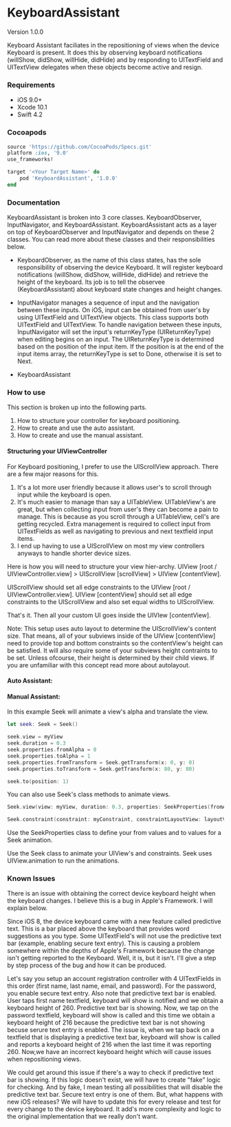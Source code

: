KeyboardAssistant
==============

Version 1.0.0

Keyboard Assistant faciliates in the repositioning of views when the device Keyboard is present.  It does this by observing keyboard notifications (willShow, didShow, willHide, didHide) and by responding to UITextField and UITextView delegates when these objects become active and resign. 

### Requirements

- iOS 9.0+
- Xcode 10.1
- Swift 4.2

### Cocoapods

```ruby
source 'https://github.com/CocoaPods/Specs.git'
platform :ios, '9.0'
use_frameworks!

target '<Your Target Name>' do
    pod 'KeyboardAssistant', '1.0.0'
end
```

### Documentation

KeyboardAssistant is broken into 3 core classes.  KeyboardObserver, InputNavigator, and KeyboardAssistant.  KeyboardAssistant acts as a layer on top of KeyboardObserver and InputNavigator and depends on these 2 classes.  You can read more about these classes and their responsibilities below.

* KeyboardObserver, as the name of this class states, has the sole responsibility of observing the device Keyboard.  It will register keyboard notifications (willShow, didShow, willHide, didHide) and retrieve the height of the keyboard.  Its job is to tell the observee (KeyboardAssistant) about keyboard state changes and height changes. 

* InputNavigator manages a sequence of input and the navigation between these inputs.  On iOS, input can be obtained from user's by using UITextField and UITextView objects.  This class supports both UITextField and UITextView.  To handle navigation between these inputs, InputNavigator will set the input's returnKeyType (UIReturnKeyType) when editing begins on an input.  The UIReturnKeyType is determined based on the position of the input item.  If the position is at the end of the input items array, the returnKeyType is set to Done, otherwise it is set to Next. 

- KeyboardAssistant

### How to use

This section is broken up into the following parts.
1. How to structure your controller for keyboard positioning.
2. How to create and use the auto assistant.
3. How to create and use the manual assistant.

#### Structuring your UIViewController

For Keyboard positioning, I prefer to use the UIScrollView approach.  There are a few major reasons for this.  
1. It's a lot more user friendly because it allows user's to scroll through input while the keyboard is open.  
2. It's much easier to manage than say a UITableView.  UITableView's are great, but when collecting input from user's they can become a pain to manage.  This is because as you scroll through a UITableView, cell's are getting recycled.  Extra management is required to collect input from UITextFields as well as navigating to previous and next textfield input items.  
3. I end up having to use a UIScrollView on most my view controllers anyways to handle shorter device sizes.

Here is how you will need to structure your view hier-archy.  UIView [root / UIViewController.view]  >  UIScrollView [scrollView]  >  UIView [contentView].

UIScrollView should set all edge constraints to the UIView [root / UIViewController.view].
UIView [contentView] should set all edge constraints to the UIScrollView and also set equal widths to UIScrollView.

That's it.  Then all your custom UI goes inside the UIVIew [contentView].  

Note:  This setup uses auto layout to determine the UIScrollView's content size.  That means, all of your subviews inside of the UIView [contentView] need to provide top and bottom constraints so the contentView's height can be satisfied.  It will also require some of your subviews height contraints to be set.  Unless ofcourse, their height is determined by their child views.  If you are unfamiliar with this concept read more about autolayout. 

#### Auto Assistant:

#### Manual Assistant:

In this example Seek will animate a view's alpha and translate the view.

```swift
let seek: Seek = Seek()

seek.view = myView
seek.duration = 0.3
seek.properties.fromAlpha = 0
seek.properties.toAlpha = 1
seek.properties.fromTransform = Seek.getTransform(x: 0, y: 0)
seek.properties.toTransform = Seek.getTransform(x: 80, y: 80)

seek.to(position: 1)
```

You can also use Seek's class methods to animate views.

```swift
Seek.view(view: myView, duration: 0.3, properties: SeekProperties(fromAlpha: 0, toAlpha: 1))

Seek.constraint(constraint: myConstraint, constraintLayoutView: layoutView, duration: 0.3, properties: SeekProperties(fromConstraintConstant: 0, toConstraintConstant: 50))
```

Use the SeekProperties class to define your from values and to values for a Seek animation.

Use the Seek class to animate your UIView's and constraints.  Seek uses UIView.animation to run the animations.

### Known Issues

There is an issue with obtaining the correct device keyboard height when the keyboard changes.  I believe this is a bug in Apple's Framework.  I will explain below.  

Since iOS 8, the device keyboard came with a new feature called predictive text.  This is a bar placed above the keyboard that provides word suggestions as you type.  Some UITextField's will not use the predictive text bar (example, enabling secure text entry).  This is causing a problem somewhere within the depths of Apple's Framework because the change isn't getting reported to the Keyboard.  Well, it is, but it isn't. I'll give a step by step process of the bug and how it can be produced.

Let's say you setup an account registration controller with 4 UITextFields in this order (first name, last name, email, and password).  For the password, you enable secure text entry.  Also note that predictive text bar is enabled.  User taps first name textfield, keyboard will show is notified and we obtain a keyboard height of 260.  Predictive text bar is showing.  Now, we tap on the password textfield, keyboard will show is called and this time we obtain a keyboard height of 216 because the predictive text bar is not showing becuse serure text entry is enabled.  The issue is, when we tap back on a textfield that is displaying a predictive text bar, keyboard will show is called and reports a keyboard height of 216 when the last time it was reporting 260.  Now,we have an incorrect keyboard height which will cause issues when repositioning views. 

We could get around this issue if there's a way to check if predictive text bar is showing.  If this logic doesn't exist, we will have to create "fake" logic for checking.  And by fake, I mean testing all possibilities that will disable the predictive text bar.  Secure text entry is one of them.  But, what happens with new iOS releases?  We will have to update this for every release and test for every change to the device keyboard.  It add's more complexity and logic to the original implementation that we really don't want.
